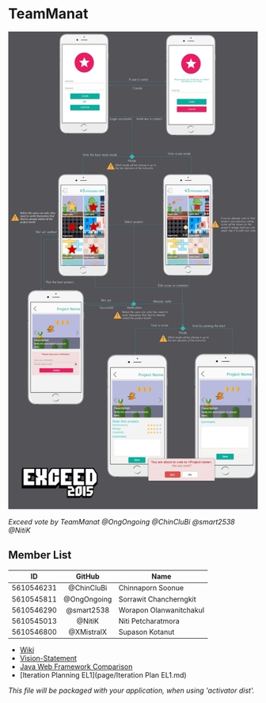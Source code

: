 # TeamManat

![Mock-Up](img/mock_up.png)

_Exceed vote by TeamManat @OngOngoing @ChinCluBi @smart2538 @NitiK_

## Member List 
| ID | GitHub | Name |
| ---------- |:-------:| -------------------- |
| 5610546231 | @ChinCluBi | Chinnaporn Soonue |
| 5610545811 | @OngOngoing | Sorrawit Chancherngkit |
| 5610546290 | @smart2538 | Worapon	Olanwanitchakul |
| 5610545013 | @NitiK | Niti Petcharatmora |
| 5610546800 | @XMistralX | Supason Kotanut |

- [Wiki](https://github.com/SSD2015/TeamManat/wiki)
- [Vision-Statement](https://github.com/SSD2015/TeamManat/wiki/Vision-Statement)
- [Java Web Framework Comparison](https://github.com/SSD2015/TeamManat/wiki/Java-Web-Framework-Comparison)
- [Iteration Planning EL1](page/Iteration Plan EL1.md)

_This file will be packaged with your application, when using 'activator dist'._
